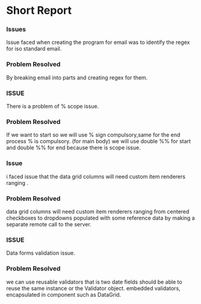 
# Short Report #
### Issues ###
Issue faced when creating the program for email was to identify the regex for iso standard email.

### Problem Resolved ###
By breaking email into parts and creating regex for them.


### ISSUE ###
There is a problem of % scope issue.

### Problem Resolved ###
If we want to start so we will use % sign compulsory,same for the end process % is compulsory.
(for main body)
we will use double %% for start and  double %% for end because there is scope issue. 




### Issue ###
i faced issue that the data grid columns will need custom item renderers ranging .

### Problem Resolved ###
data grid columns will need custom item renderers ranging from centered checkboxes to dropdowns populated with some reference data by making a separate remote call to the server.

### ISSUE ###
Data forms validation issue.

### Problem Resolved ###
we can use reusable validators that is two date fields should be able to reuse the same instance or the Validator object.
embedded validators, encapsulated in component such as DataGrid.
